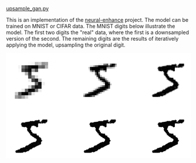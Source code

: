 <a href="https://github.com/codekansas/gandlf/blob/master/examples/upsample_gan.py" class="icon icon-github"> upsample_gan.py</a>

This is an implementation of the [neural-enhance](https://github.com/alexjc/neural-enhance) project. The model can be trained on MNIST or CIFAR data. The MNIST digits below illustrate the model. The first two digits the "real" data, where the first is a downsampled version of the second. The remaining digits are the results of iteratively applying the model, upsampling the original digit.

[![MNIST GAN Upsampled](/resources/upsampling/resolved_five.png)](/resources/upsampling/resolved_five.png)

